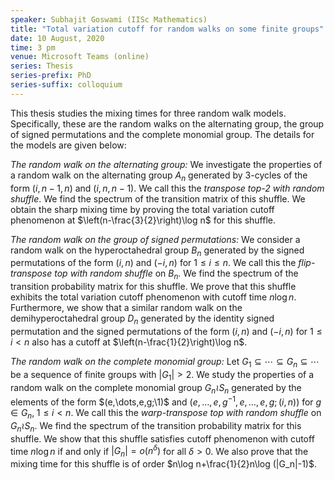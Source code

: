 ```yaml
---
speaker: Subhajit Goswami (IISc Mathematics)
title: "Total variation cutoff for random walks on some finite groups"
date: 10 August, 2020
time: 3 pm
venue: Microsoft Teams (online)
series: Thesis
series-prefix: PhD
series-suffix: colloquium
---
```


This thesis studies the mixing times for three random walk models. Specifically,
these are the random walks on the alternating group, the group of signed permutations
and the complete monomial group. The details for the models are given below:

_The random walk on the alternating group:_ We investigate the properties of a random
walk on the alternating group $A_n$ generated by $3$-cycles of the form $(i,n-1,n)$
and $(i,n,n-1)$. We call this the _transpose top-$2$ with random shuffle_. We
find the spectrum of the transition matrix of this shuffle. We obtain the sharp mixing
time by proving the total variation cutoff phenomenon at $\left(n-\frac{3}{2}\right)\log n$
for this shuffle.

_The random walk on the group of signed permutations:_ We consider a random walk on the
hyperoctahedral group $B_n$ generated by the signed permutations of the form $(i,n)$
and $(-i,n)$ for $1\leq i\leq n$. We call this the _flip-transpose top with random shuffle_
on $B_n$. We find the spectrum of the transition probability matrix for this shuffle. We
prove that this shuffle exhibits the total variation cutoff phenomenon with cutoff time
$n\log n$. Furthermore, we show that a similar random walk on the demihyperoctahedral
group $D_n$ generated by the identity signed permutation and the signed permutations of
the form $(i,n)$ and $(-i,n)$ for $1\leq i< n$ also has a cutoff at $\left(n-\frac{1}{2}\right)\log n$.

_The random walk on the complete monomial group:_ Let $G_1\subseteq\cdots\subseteq G_n \subseteq\cdots$
be a sequence of finite groups with $|G_1|>2$. We study the properties of a random walk on the
complete monomial group $G_n \wr S_n$ generated by the elements of the form $(e,\dots,e,g;\1)$
and $(e,\dots,e,g^{-1},e,\dots,e,g;(i,n))$ for $g\in G_n,\;1\leq i< n$. We call this the
_warp-transpose top with random shuffle_ on $G_n \wr S_n$. We find the spectrum of the transition
probability matrix for this shuffle. We show that this shuffle satisfies cutoff phenomenon with cutoff
time $n\log n$ if and only if $|G_n|=o(n^\delta)$ for all $\delta>0$. We also prove that the mixing
time for this shuffle is of order $n\log n+\frac{1}{2}n\log (|G_n|-1)$.
